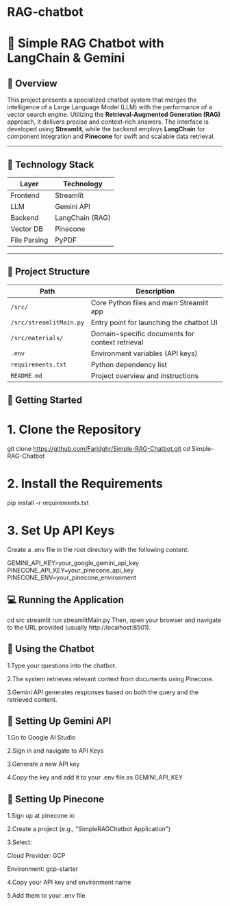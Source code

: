 # RAG-chatbot

# 🤖 Simple RAG Chatbot with LangChain & Gemini

## 🧠 Overview

This project presents a specialized chatbot system that merges the intelligence of a Large Language Model (LLM) with the performance of a vector search engine. Utilizing the **Retrieval-Augmented Generation (RAG)** approach, it delivers precise and context-rich answers. The interface is developed using **Streamlit**, while the backend employs **LangChain** for component integration and **Pinecone** for swift and scalable data retrieval.

---

## 🧰 Technology Stack

| Layer       | Technology         |
|-------------|--------------------|
| Frontend    | Streamlit          |
| LLM         | Gemini API         |
| Backend     | LangChain (RAG)    |
| Vector DB   | Pinecone           |
| File Parsing| PyPDF              |

---

## 📁 Project Structure

| Path                    | Description                                     |
|-------------------------|-------------------------------------------------|
| `/src/`                 | Core Python files and main Streamlit app        |
| `/src/streamlitMain.py` | Entry point for launching the chatbot UI        |
| `/src/materials/`       | Domain-specific documents for context retrieval |
| `.env`                  | Environment variables (API keys)                |
| `requirements.txt`      | Python dependency list                          |
| `README.md`             | Project overview and instructions               |


## 🚀 Getting Started
# 1. Clone the Repository
git clone https://github.com/Faridghr/Simple-RAG-Chatbot.git
cd Simple-RAG-Chatbot
# 2. Install the Requirements
pip install -r requirements.txt
# 3. Set Up API Keys
Create a .env file in the root directory with the following content:

GEMINI_API_KEY=your_google_gemini_api_key
PINECONE_API_KEY=your_pinecone_api_key
PINECONE_ENV=your_pinecone_environment


## 💻 Running the Application
cd src
streamlit run streamlitMain.py
Then, open your browser and navigate to the URL provided (usually http://localhost:8501).

## 🧪 Using the Chatbot
1.Type your questions into the chatbot.

2.The system retrieves relevant context from documents using Pinecone.

3.Gemini API generates responses based on both the query and the retrieved content.

## 🔐 Setting Up Gemini API
1.Go to Google AI Studio

2.Sign in and navigate to API Keys

3.Generate a new API key

4.Copy the key and add it to your .env file as GEMINI_API_KEY

## 🌲 Setting Up Pinecone
1.Sign up at pinecone.io

2.Create a project (e.g., "SimpleRAGChatbot Application")

3.Select:

  Cloud Provider: GCP

  Environment: gcp-starter

4.Copy your API key and environment name

5.Add them to your .env file
